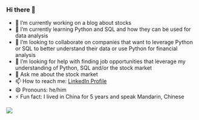 ### Hi there 👋


- 🔭 I’m currently working on a blog about stocks
- 🌱 I’m currently learning Python and SQL and how they can be used for data analysis
- 👯 I’m looking to collaborate on companies that want to leverage Python or SQL to better understand their data or use Python for financial analysis
- 🤔 I’m looking for help with finding job opportunities that leverage my understanding of Python, SQL and/or the stock market
- 💬 Ask me about the stock market
- 📫 How to reach me: [LinkedIn Profile](https://www.linkedin.com/in/davidtstill/)
- 😄 Pronouns: he/him
- ⚡ Fun fact: I lived in China for 5 years and speak Mandarin, Chinese

<img src="https://github-readme-stats.vercel.app/api?username=davidtstill&&show_icons=true&title_color=ffffff&icon_color=bb2acf&text_color=daf7dc&bg_color=151515">
